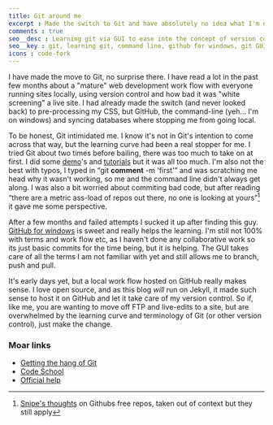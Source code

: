 ```yaml
---
title: Git around me
excerpt : Made the switch to Git and have absolutely no idea what I'm doing.
comments : true
seo__desc : Learning git via GUI to ease into the concept of version control
seo__key : git, learning git, command line, github for windows, git GUI, version control
icons : code-fork
---
```

I have made the move to Git, no surprise there. I have read a lot in the past few months about a "mature" web development work flow with everyone running sites locally, using version control and how bad it was "white screening" a live site. I had already made the switch (and never looked back) to pre-processing my CSS, but GitHub, the command-line (yeh&hellip; I'm on windows) and syncing databases where stopping me from going local.
<!-- /intro -->

To be honest, Git intimidated me. I know it's not in Git's intention to come across that way, but the learning curve had been a real stopper for me. I tried Git about two times before bailing, there was too much to take on at first. I did some [demo](http://try.github.io)'s and [tutorials](http://css-tricks.com/video-screencasts/101-lets-suck-at-github-together/) but it was all too much. I'm also not the best with typos, I typed in <q>git <strong>comment</strong> -m 'first'</q> and was scratching me head why it wasn't working, so me and the command line didn't always get along. I was also a bit worried about commiting bad code, but after reading <q cite="Snipe">there are a metric ass-load of repos out there, no one is looking at yours</q>[^1] it gave me some perspective.

After a few months and failed attempts I sucked it up after finding this guy. [GitHub for windows](http://windows.github.com/) is sweet and really helps the learning. I'm still not 100% with terms and work flow etc,  as I haven't done any collaborative work so its just basic commits for the time being, but it is helping. The GUI takes care of all the terms I am not familiar with yet and still allows me to branch, push and pull.

It's early days yet, but a local work flow hosted on GitHub really makes sense. I love open source, and as this blog *will* run on Jekyll, it made such sense to host it on GitHub and let it take care of my version control. So if, like me, you are wanting to move off FTP and live-edits to a site, but are overwhelmed by the learning curve and terminology of Git (or other version control), just make the change.

### Moar links
* [Getting the hang of Git](http://net.tutsplus.com/tutorials/other/getting-the-hang-of-github/)
* [Code School](http://try.github.io)
* [Official help](https://help.github.com/)


[^1]: [Snipe's thoughts](http://www.snipe.net/2013/04/free-github-repos-for-women/) on Githubs free repos, taken out of context but they still apply